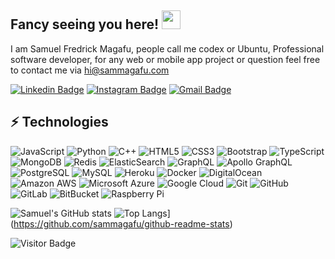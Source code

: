 ## Fancy seeing you here! <img src="https://raw.githubusercontent.com/aemmadi/aemmadi/master/wave.gif" width="30">

I am Samuel Fredrick Magafu, people call me codex or Ubuntu,
Professional software developer, for any web or mobile app project or question feel free to contact me via hi@sammagafu.com

[![Linkedin Badge](https://img.shields.io/badge/-samuelmagafu-blue?style=flat-square&logo=Linkedin&logoColor=white&link=https://www.linkedin.com/in/samvsuel/)](https://www.linkedin.com/in/samvsuel/)
[![Instagram Badge](https://img.shields.io/badge/-samuelmagafu-purple?style=flat-square&logo=instagram&logoColor=white&link=https://www.instagram.com/samvsuel/)](https://www.instagram.com/samvsuel)
[![Gmail Badge](https://img.shields.io/badge/-hi@sammagafu.com-c14438?style=flat-square&logo=Gmail&logoColor=white&link=mailto:hi@sammagafu.com)](mailto:hi@sammagafu.com)

## ⚡ Technologies

![JavaScript](https://img.shields.io/badge/-JavaScript-black?style=flat-square&logo=javascript)
![Python](https://img.shields.io/badge/-Python-black?style=flat-square&logo=Python)
![C++](https://img.shields.io/badge/-C++-00599C?style=flat-square&logo=c)
![HTML5](https://img.shields.io/badge/-HTML5-E34F26?style=flat-square&logo=html5&logoColor=white)
![CSS3](https://img.shields.io/badge/-CSS3-1572B6?style=flat-square&logo=css3)
![Bootstrap](https://img.shields.io/badge/-Bootstrap-563D7C?style=flat-square&logo=bootstrap)
![TypeScript](https://img.shields.io/badge/-TypeScript-007ACC?style=flat-square&logo=typescript)
![MongoDB](https://img.shields.io/badge/-MongoDB-black?style=flat-square&logo=mongodb)
![Redis](https://img.shields.io/badge/-Redis-black?style=flat-square&logo=Redis)
![ElasticSearch](https://img.shields.io/badge/-ElasticSearch-005571?style=flat-square&logo=elasticsearch)
![GraphQL](https://img.shields.io/badge/-GraphQL-E10098?style=flat-square&logo=graphql)
![Apollo GraphQL](https://img.shields.io/badge/-Apollo%20GraphQL-311C87?style=flat-square&logo=apollo-graphql)
![PostgreSQL](https://img.shields.io/badge/-PostgreSQL-336791?style=flat-square&logo=postgresql)
![MySQL](https://img.shields.io/badge/-MySQL-black?style=flat-square&logo=mysql)
![Heroku](https://img.shields.io/badge/-Heroku-430098?style=flat-square&logo=heroku)
![Docker](https://img.shields.io/badge/-Docker-black?style=flat-square&logo=docker)
![DigitalOcean](https://img.shields.io/badge/-Digital%20Ocean-darkblue?style=flat-square&logo=digitalocean)
![Amazon AWS](https://img.shields.io/badge/Amazon%20AWS-232F3E?style=flat-square&logo=amazon-aws)
![Microsoft Azure](https://img.shields.io/badge/Microsoft%20Azure-232F7E?style=flat-square&logo=microsoft-azure)
![Google Cloud](https://img.shields.io/badge/Google%20Cloud-black?style=flat-square&logo=google-cloud)
![Git](https://img.shields.io/badge/-Git-black?style=flat-square&logo=git)
![GitHub](https://img.shields.io/badge/-GitHub-181717?style=flat-square&logo=github)
![GitLab](https://img.shields.io/badge/-GitLab-FCA121?style=flat-square&logo=gitlab)
![BitBucket](https://img.shields.io/badge/-BitBucket-darkblue?style=flat-square&logo=bitbucket)
![Raspberry Pi](https://img.shields.io/badge/-Raspberry%20Pi-C51A4A?style=flat-square&logo=Raspberry-Pi)

![Samuel's GitHub stats](https://github-readme-stats.vercel.app/api?username=sammagafu&show_icons=true&include_all_commits=true)
![Top Langs](https://github-readme-stats.vercel.app/api/top-langs/?username=sammagafu)](https://github.com/sammagafu/github-readme-stats)

![Visitor Badge](https://visitor-badge.laobi.icu/badge?page_id=aemmadi.aemmadi)